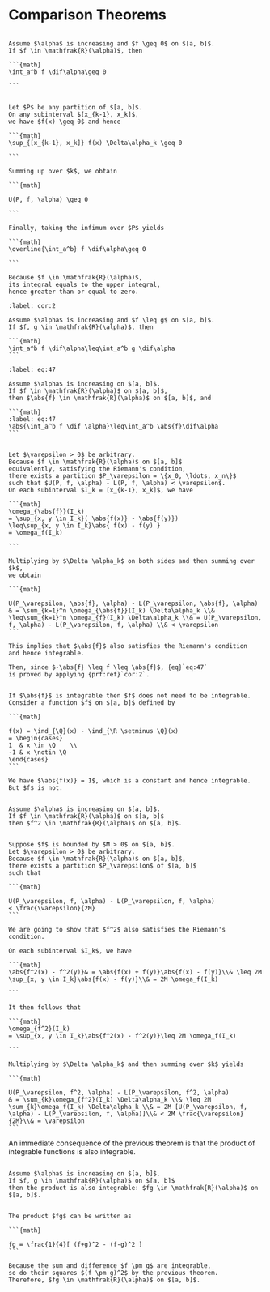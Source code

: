 # Comparison Theorems

````{prf:theorem} 

Assume $\alpha$ is increasing and $f \geq 0$ on $[a, b]$.
If $f \in \mathfrak{R}(\alpha)$, then

```{math}
\int_a^b f \dif\alpha\geq 0

```

````

````{prf:proof}

Let $P$ be any partition of $[a, b]$.
On any subinterval $[x_{k-1}, x_k]$,
we have $f(x) \geq 0$ and hence

```{math}
\sup_{[x_{k-1}, x_k]} f(x) \Delta\alpha_k \geq 0

```

Summing up over $k$, we obtain

```{math}

U(P, f, \alpha) \geq 0

```

Finally, taking the infimum over $P$ yields

```{math}
\overline{\int_a^b} f \dif\alpha\geq 0

```

Because $f \in \mathfrak{R}(\alpha)$,
its integral equals to the upper integral,
hence greater than or equal to zero.

````

````{prf:corollary} 
:label: cor:2

Assume $\alpha$ is increasing and $f \leq g$ on $[a, b]$.
If $f, g \in \mathfrak{R}(\alpha)$, then

```{math}
\int_a^b f \dif\alpha\leq\int_a^b g \dif\alpha
```

````

````{prf:theorem} 
:label: eq:47

Assume $\alpha$ is increasing on $[a, b]$.
If $f \in \mathfrak{R}(\alpha)$ on $[a, b]$,
then $\abs{f} \in \mathfrak{R}(\alpha)$ on $[a, b]$, and

```{math}
:label: eq:47
\abs{\int_a^b f \dif \alpha}\leq\int_a^b \abs{f}\dif\alpha
```

````

````{prf:proof}

Let $\varepsilon > 0$ be arbitrary.
Because $f \in \mathfrak{R}(\alpha)$ on $[a, b]$
equivalently, satisfying the Riemann's condition,
there exists a partition $P_\varepsilon = \{x_0, \ldots, x_n\}$
such that $U(P, f, \alpha) - L(P, f, \alpha) < \varepsilon$.
On each subinterval $I_k = [x_{k-1}, x_k]$, we have

```{math}
\omega_{\abs{f}}(I_k)
= \sup_{x, y \in I_k}( \abs{f(x)} - \abs{f(y)})
\leq\sup_{x, y \in I_k}\abs{ f(x) - f(y) }
= \omega_f(I_k)

```

Multiplying by $\Delta \alpha_k$ on both sides and then summing over $k$,
we obtain

```{math}

U(P_\varepsilon, \abs{f}, \alpha) - L(P_\varepsilon, \abs{f}, \alpha)
& = \sum_{k=1}^n \omega_{\abs{f}}(I_k) \Delta\alpha_k \\& \leq\sum_{k=1}^n \omega_{f}(I_k) \Delta\alpha_k \\& = U(P_\varepsilon, f, \alpha) - L(P_\varepsilon, f, \alpha) \\& < \varepsilon
```

This implies that $\abs{f}$ also satisfies the Riemann's condition
and hence integrable.

Then, since $-\abs{f} \leq f \leq \abs{f}$, {eq}`eq:47`
is proved by applying {prf:ref}`cor:2`.

````

````{prf:example}

If $\abs{f}$ is integrable then $f$ does not need to be integrable.
Consider a function $f$ on $[a, b]$ defined by

```{math}

f(x) = \ind_{\Q}(x) - \ind_{\R \setminus \Q}(x)
= \begin{cases}
1  & x \in \Q    \\
-1 & x \notin \Q
\end{cases}
```

We have $\abs{f(x)} = 1$, which is a constant and hence integrable.
But $f$ is not.

````

````{prf:theorem} 

Assume $\alpha$ is increasing on $[a, b]$.
If $f \in \mathfrak{R}(\alpha)$ on $[a, b]$
then $f^2 \in \mathfrak{R}(\alpha)$ on $[a, b]$.

````

````{prf:proof}

Suppose $f$ is bounded by $M > 0$ on $[a, b]$.
Let $\varepsilon > 0$ be arbitrary.
Because $f \in \mathfrak{R}(\alpha)$ on $[a, b]$,
there exists a partition $P_\varepsilon$ of $[a, b]$
such that

```{math}

U(P_\varepsilon, f, \alpha) - L(P_\varepsilon, f, \alpha)
< \frac{\varepsilon}{2M}
```

We are going to show that $f^2$ also satisfies the Riemann's condition.

On each subinterval $I_k$, we have

```{math}
\abs{f^2(x) - f^2(y)}& = \abs{f(x) + f(y)}\abs{f(x) - f(y)}\\& \leq 2M \sup_{x, y \in I_k}\abs{f(x) - f(y)}\\& = 2M \omega_f(I_k)

```

It then follows that

```{math}
\omega_{f^2}(I_k)
= \sup_{x, y \in I_k}\abs{f^2(x) - f^2(y)}\leq 2M \omega_f(I_k)

```

Multiplying by $\Delta \alpha_k$ and then summing over $k$ yields

```{math}

U(P_\varepsilon, f^2, \alpha) - L(P_\varepsilon, f^2, \alpha)
& = \sum_{k}\omega_{f^2}(I_k) \Delta\alpha_k \\& \leq 2M \sum_{k}\omega_f(I_k) \Delta\alpha_k \\& = 2M [U(P_\varepsilon, f, \alpha) - L(P_\varepsilon, f, \alpha)]\\& < 2M \frac{\varepsilon}{2M}\\& = \varepsilon
```

````

An immediate consequence of the previous theorem is that
the product of integrable functions is also integrable.


````{prf:theorem} 

Assume $\alpha$ is increasing on $[a, b]$.
If $f, g \in \mathfrak{R}(\alpha)$ on $[a, b]$
then the product is also integrable: $fg \in \mathfrak{R}(\alpha)$ on $[a, b]$.

````

````{prf:proof}

The product $fg$ can be written as

```{math}

fg = \frac{1}{4}[ (f+g)^2 - (f-g)^2 ]
```

Because the sum and difference $f \pm g$ are integrable,
so do their squares $(f \pm g)^2$ by the previous theorem.
Therefore, $fg \in \mathfrak{R}(\alpha)$ on $[a, b]$.

````